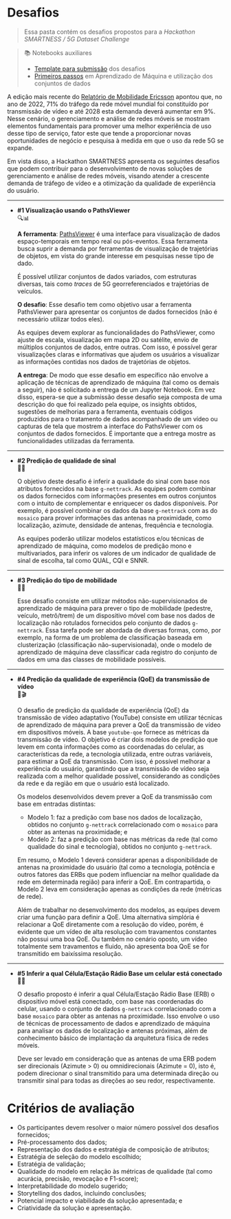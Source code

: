 # Desafios
> Essa pasta contém os desafios propostos para a _Hackathon SMARTNESS / 5G Dataset Challenge_

> 📚 Notebooks auxiliares
> - [Template para submissão](./submission-template.ipynb) dos desafios
> - [Primeiros passos](./get-started.ipynb) em Aprendizado de Máquina e utilização dos conjuntos de dados

A edição mais recente do [Relatório de Mobilidade Ericsson](https://www.ericsson.com/en/reports-and-papers/mobility-report/dataforecasts/traffic-by-application) apontou que, no ano de 2022, 71% do tráfego da rede móvel mundial foi constituído por transmissão de vídeo e até 2028 esta demanda deverá aumentar em 9%. Nesse cenário, o gerenciamento e análise de redes móveis se mostram elementos fundamentais para promover uma melhor experiência de uso desse tipo de serviço, fator este que tende a proporcionar novas oportunidades de negócio e pesquisa à medida em que o uso da rede 5G se expande.

Em vista disso, a Hackathon SMARTNESS apresenta os seguintes desafios que podem contribuir para o desenvolvimento de novas soluções de gerenciamento e análise de redes móveis, visando atender a crescente demanda de tráfego de vídeo e a otimização da qualidade de experiência do usuário.

---
- **#1 Visualização usando o PathsViewer**
  \
  🔍📊

  **A ferramenta**: [PathsViewer](https://github.com/intrig-unicamp/paths-viewer) é uma interface para visualização de dados espaço-temporais em tempo real ou pós-eventos. Essa ferramenta busca suprir a demanda por ferramentas de visualização de trajetórias de objetos, em vista do grande interesse em pesquisas nesse tipo de dado.

  É possível utilizar conjuntos de dados variados, com estruturas diversas, tais como _traces_ de 5G georreferenciados e trajetórias de veículos.

  **O desafio**: Esse desafio tem como objetivo usar a ferramenta PathsViewer para apresentar os conjuntos de dados fornecidos (não é necessário utilizar todos eles).

  As equipes devem explorar as funcionalidades do PathsViewer, como ajuste de escala, visualização em mapa 2D ou satélite, envio de múltiplos conjuntos de dados, entre outras. Com isso, é possível gerar visualizações claras e informativas que ajudem os usuários a visualizar as informações contidas nos dados de trajetórias de objetos.

  **A entrega**: De modo que esse desafio em específico não envolve a aplicação de técnicas de aprendizado de máquina (tal como os demais a seguir), não é solicitado a entrega de um Jupyter Notebook. Em vez disso, espera-se que a submissão desse desafio seja composta de uma descrição do que foi realizado pela equipe, os insights obtidos, sugestões de melhorias para a ferramenta, eventuais códigos produzidos para o tratamento de dados acompanhado de um vídeo ou capturas de tela que mostrem a interface do PathsViewer com os conjuntos de dados fornecidos. É importante que a entrega mostre as funcionalidades utilizadas da ferramenta.

---
- **#2 Predição de qualidade de sinal**
  \
  🔮📶

  O objetivo deste desafio é inferir a qualidade do sinal com base nos atributos fornecidos na base `g-nettrack`. As equipes podem combinar os dados fornecidos com informações presentes em outros conjuntos com o intuito de complementar e enriquecer os dados disponíveis. Por exemplo, é possível combinar os dados da base `g-nettrack` com as do `mosaico` para prover informações das antenas na proximidade, como localização, azimute, densidade de antenas, frequência e tecnologia.

  As equipes poderão utilizar modelos estatísticos e/ou técnicas de aprendizado de máquina, como modelos de predição mono e multivariados, para inferir os valores de um indicador de qualidade de sinal de escolha, tal como QUAL, CQI e SNNR.

---
- **#3 Predição do tipo de mobilidade**
  \
  🔮🚗

  Esse desafio consiste em utilizar métodos não-supervisionados de aprendizado de máquina para prever o tipo de mobilidade (pedestre, veículo, metrô/trem) de um dispositivo móvel com base nos dados de localização não rotulados fornecidos pelo conjunto de dados `g-nettrack`. Essa tarefa pode ser abordada de diversas formas, como, por exemplo, na forma de um problema de classificação baseada em clusterização (classificação não-supervisionada), onde o modelo de aprendizado de máquina deve classificar cada registro do conjunto de dados em uma das classes de mobilidade possíveis.

---
- **#4 Predição da qualidade de experiência (QoE) da transmissão de vídeo**
  \
  🔮🎬

  O desafio de predição da qualidade de experiência (QoE) da transmissão de vídeo adaptativo (YouTube) consiste em utilizar técnicas de aprendizado de máquina para prever a QoE da transmissão de vídeo em dispositivos móveis. A base `youtube-qoe` fornece as métricas da transmissão de vídeo. O objetivo é criar dois modelos de predição que levem em conta informações como as coordenadas do celular, as características da rede, a tecnologia utilizada, entre outras variáveis, para estimar a QoE da transmissão. Com isso, é possível melhorar a experiência do usuário, garantindo que a transmissão de vídeo seja realizada com a melhor qualidade possível, considerando as condições da rede e da região em que o usuário está localizado.

  Os modelos desenvolvidos devem prever a QoE da transmissão com base em entradas distintas:
  - Modelo 1: faz a predição com base nos dados de localização, obtidos no conjunto `g-nettrack` correlacionado com o `mosaico` para obter as antenas na proximidade; e
  - Modelo 2: faz a predição com base nas métricas da rede (tal como qualidade do sinal e tecnologia), obtidos no conjunto `g-nettrack`.

  Em resumo, o Modelo 1 deverá considerar apenas a disponibilidade de antenas na proximidade do usuário (tal como a tecnologia, potência e outros fatores das ERBs que podem influenciar na melhor qualidade da rede em determinada região) para inferir a QoE. Em contrapartida, o Modelo 2 leva em consideração apenas as condições da rede (métricas de rede).

  Além de trabalhar no desenvolvimento dos modelos, as equipes devem criar uma função para definir a QoE. Uma alternativa simplória é relacionar a QoE diretamente com a resolução do vídeo, porém, é evidente que um vídeo de alta resolução com travamentos constantes não possui uma boa QoE. Ou também no cenário oposto, um vídeo totalmente sem travamentos e fluido, não apresenta boa QoE se for transmitido em baixíssima resolução.

---
- **#5 Inferir a qual Célula/Estação Rádio Base um celular está conectado**
  \
  🔮📡 

  O desafio proposto é inferir a qual Célula/Estação Rádio Base (ERB) o dispositivo móvel está conectado, com base nas coordenadas do celular, usando o conjunto de dados `g-nettrack` correlacionado com a base `mosaico` para obter as antenas na proximidade. Isso envolve o uso de técnicas de processamento de dados e aprendizado de máquina para analisar os dados de localização e antenas próximas, além de conhecimento básico de implantação da arquitetura física de redes móveis.

  Deve ser levado em consideração que as antenas de uma ERB podem ser direcionais (Azimute > 0) ou omnidirecionais (Azimute = 0), isto é, podem direcionar o sinal transmitido para uma determinada direção ou transmitir sinal para todas as direções ao seu redor, respectivamente.

# Critérios de avaliação
- Os participantes devem resolver o maior número possível dos desafios fornecidos;
- Pré-processamento dos dados;
- Representação dos dados e estratégia de composição de atributos;
- Estratégia de seleção do modelo escolhido;
- Estratégia de validação;
- Qualidade do modelo em relação às métricas de qualidade (tal como acurácia, precisão, revocação e F1-score);
- Interpretabilidade do modelo sugerido;
- Storytelling dos dados, incluindo conclusões;
- Potencial impacto e viabilidade da solução apresentada; e
- Criatividade da solução e apresentação.
